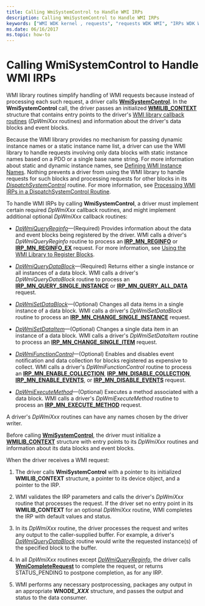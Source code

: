 ```yaml
---
title: Calling WmiSystemControl to Handle WMI IRPs
description: Calling WmiSystemControl to Handle WMI IRPs
keywords: ["WMI WDK kernel , requests", "requests WDK WMI", "IRPs WDK WMI", "WmiSystemControl"]
ms.date: 06/16/2017
ms.topic: how-to
---
```


# Calling WmiSystemControl to Handle WMI IRPs





WMI library routines simplify handling of WMI requests because instead of processing each such request, a driver calls [**WmiSystemControl**](/windows-hardware/drivers/ddi/wmilib/nf-wmilib-wmisystemcontrol). In the **WmiSystemControl** call, the driver passes an initialized [**WMILIB\_CONTEXT**](/windows-hardware/drivers/ddi/wmilib/ns-wmilib-_wmilib_context) structure that contains entry points to the driver's [WMI library callback routines](/windows-hardware/drivers/ddi/wmilib) (*DpWmiXxx* routines) and information about the driver's data blocks and event blocks.

Because the WMI library provides no mechanism for passing dynamic instance names or a static instance name list, a driver can use the WMI library to handle requests involving only data blocks with static instance names based on a PDO or a single base name string. For more information about static and dynamic instance names, see [Defining WMI Instance Names](defining-wmi-instance-names.md). Nothing prevents a driver from using the WMI library to handle requests for such blocks and processing requests for other blocks in its [*DispatchSystemControl*](/windows-hardware/drivers/ddi/wdm/nc-wdm-driver_dispatch) routine. For more information, see [Processing WMI IRPs in a DispatchSystemControl Routine](processing-wmi-irps-in-a-dispatchsystemcontrol-routine.md).

To handle WMI IRPs by calling **WmiSystemControl**, a driver must implement certain required *DpWmiXxx* callback routines, and might implement additional optional *DpWmiXxx* callback routines:

-   [*DpWmiQueryReginfo*](/windows-hardware/drivers/ddi/wmilib/nc-wmilib-wmi_query_reginfo_callback)—(Required) Provides information about the data and event blocks being registered by the driver. WMI calls a driver's *DpWmiQueryReginfo* routine to process an [**IRP\_MN\_REGINFO**](./irp-mn-reginfo.md) or [**IRP\_MN\_REGINFO\_EX**](./irp-mn-reginfo-ex.md) request. For more information, see [Using the WMI Library to Register Blocks](using-the-wmi-library-to-register-blocks.md).

-   [*DpWmiQueryDataBlock*](/windows-hardware/drivers/ddi/wmilib/nc-wmilib-wmi_query_datablock_callback)—(Required) Returns either a single instance or all instances of a data block. WMI calls a driver's *DpWmiQueryDataBlock* routine to process an [**IRP\_MN\_QUERY\_SINGLE\_INSTANCE**](./irp-mn-query-single-instance.md) or [**IRP\_MN\_QUERY\_ALL\_DATA**](./irp-mn-query-all-data.md) request.

-   [*DpWmiSetDataBlock*](/windows-hardware/drivers/ddi/wmilib/nc-wmilib-wmi_set_datablock_callback)—(Optional) Changes all data items in a single instance of a data block. WMI calls a driver's *DpWmiSetDataBlock* routine to process an [**IRP\_MN\_CHANGE\_SINGLE\_INSTANCE**](./irp-mn-change-single-instance.md) request.

-   [*DpWmiSetDataItem*](/windows-hardware/drivers/ddi/wmilib/nc-wmilib-wmi_set_dataitem_callback)—(Optional) Changes a single data item in an instance of a data block. WMI calls a driver's *DpWmiSetDataItem* routine to process an [**IRP\_MN\_CHANGE\_SINGLE\_ITEM**](./irp-mn-change-single-item.md) request.

-   [*DpWmiFunctionControl*](/windows-hardware/drivers/ddi/wmilib/nc-wmilib-wmi_function_control_callback)—(Optional) Enables and disables event notification and data collection for blocks registered as expensive to collect. WMI calls a driver's *DpWmiFunctionControl* routine to process an [**IRP\_MN\_ENABLE\_COLLECTION**](./irp-mn-enable-collection.md), [**IRP\_MN\_DISABLE\_COLLECTION**](./irp-mn-disable-collection.md), [**IRP\_MN\_ENABLE\_EVENTS**](./irp-mn-enable-events.md), or [**IRP\_MN\_DISABLE\_EVENTS**](./irp-mn-disable-events.md) request.

-   [*DpWmiExecuteMethod*](/windows-hardware/drivers/ddi/wmilib/nc-wmilib-wmi_execute_method_callback)—(Optional) Executes a method associated with a data block. WMI calls a driver's *DpWmiExecuteMethod* routine to process an [**IRP\_MN\_EXECUTE\_METHOD**](./irp-mn-execute-method.md) request.

A driver's *DpWmiXxx* routines can have any names chosen by the driver writer.

Before calling [**WmiSystemControl**](/windows-hardware/drivers/ddi/wmilib/nf-wmilib-wmisystemcontrol), the driver must initialize a [**WMILIB\_CONTEXT**](/windows-hardware/drivers/ddi/wmilib/ns-wmilib-_wmilib_context) structure with entry points to its *DpWmiXxx* routines and information about its data blocks and event blocks.

When the driver receives a WMI request:

1. The driver calls **WmiSystemControl** with a pointer to its initialized **WMILIB\_CONTEXT** structure, a pointer to its device object, and a pointer to the IRP.

2. WMI validates the IRP parameters and calls the driver's *DpWmiXxx* routine that processes the request. If the driver set no entry point in its **WMILIB\_CONTEXT** for an optional *DpWmiXxx* routine, WMI completes the IRP with default values and status.

3. In its *DpWmiXxx* routine, the driver processes the request and writes any output to the caller-supplied buffer. For example, a driver's [*DpWmiQueryDataBlock*](/windows-hardware/drivers/ddi/wmilib/nc-wmilib-wmi_query_datablock_callback) routine would write the requested instance(s) of the specified block to the buffer.

4. In all *DpWmiXxx* routines except [*DpWmiQueryReginfo*](/windows-hardware/drivers/ddi/wmilib/nc-wmilib-wmi_query_reginfo_callback), the driver calls [**WmiCompleteRequest**](/windows-hardware/drivers/ddi/wmilib/nf-wmilib-wmicompleterequest) to complete the request, or returns STATUS\_PENDING to postpone completion, as for any IRP.

5. WMI performs any necessary postprocessing, packages any output in an appropriate **WNODE\_*XXX*** structure, and passes the output and status to the data consumer.

 

